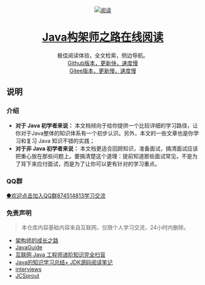 



<p align="center">
  <a href="https://ysyluminous.github.io/JavaLeaning/">
    <img src="https://img.shields.io/badge/阅读-read-brightgreen.svg" alt="阅读">
  </a>
<!--
  <a href="#QQ群">
    <img src="https://img.shields.io/badge/%E5%85%AC%E4%BC%97%E5%8F%B7-JavaGuide-lightgrey.svg" alt="QQ群">
  </a>
  <a href="#公众号"><img src="https://img.shields.io/badge/PDF-Java面试突击-important.svg" alt="公众号">
  </a>
  <a href="#投稿"><img src="https://img.shields.io/badge/support-投稿-critical.svg" alt="投稿"></a>
  -->
</p>

<h1 align="center">
  <a href ="https://ysyluminous.github.io/JavaLeaning/">Java构架师之路在线阅读</a>
</h2>

  <p align="center">
  极佳阅读体验，全文检索，侧边导航。
  <br>
    <a href="https://ysyluminous.github.io/JavaLeaning">
      Github版本，更新快，速度慢
    </a>
    <BR>
    <a href="https://ysygitee.gitee.io/javaleaning">
      Gitee版本，更新慢，速度慢
    </a>






## 说明

### 介绍

*  **对于 Java 初学者来说：**
本文档倾向于给你提供一个比较详细的学习路径，让你对于Java整体的知识体系有一个初步认识。另外，本文的一些文章也是你学习和复习 Java 知识不错的实践；
*  **对于非 Java 初学者来说：** 本文档更适合回顾知识，准备面试，搞清面试应该把重心放在那些问题上。要搞清楚这个道理：提前知道那些面试常见，不是为了背下来应付面试，而是为了让你可以更有针对的学习重点。

### QQ群
[●欢迎点击加入QQ群874514813学习交流](https://jq.qq.com/?_wv=1027&k=5KVEQ2o)


### 免责声明

> 本仓库内容基础内容来自互联网，仅限个人学习交流，24小时内删除。
- [架构师的成长之路](https://github.com/csy512889371/learnDoc)
- [JavaGuide](https://github.com/Snailclimb/JavaGuide)
- [互联网 Java 工程师进阶知识完全扫盲](https://github.com/doocs/advanced-java)
- [Java的知识学习总结+ JDK源码阅读笔记](https://github.com/a870439570/interview-docs)
- [interviews](https://github.com/kdn251/interviews/blob/master/README-zh-cn.md)
- [JCSprout](https://github.com/crossoverJie/JCSprout)
